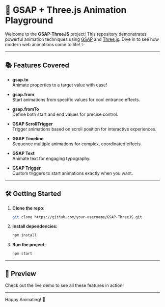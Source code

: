 # 🚀 GSAP + Three.js Animation Playground

Welcome to the **GSAP-ThreeJS** project! This repository demonstrates powerful animation techniques using [GSAP](https://greensock.com/gsap/) and [Three.js](https://threejs.org/). Dive in to see how modern web animations come to life! ✨

---

## 📚 Features Covered

- **gsap.to**  
  Animate properties to a target value with ease!

- **gsap.from**  
  Start animations from specific values for cool entrance effects.

- **gsap.fromTo**  
  Define both start and end values for precise control.

- **GSAP ScrollTrigger**  
  Trigger animations based on scroll position for interactive experiences.

- **GSAP Timeline**  
  Sequence multiple animations for complex, coordinated effects.

- **GSAP Text**  
  Animate text for engaging typography.

- **GSAP Trigger**  
  Custom triggers to start animations exactly when you want.

---

## 🛠️ Getting Started

1. **Clone the repo:**
   ```bash
   git clone https://github.com/your-username/GSAP-ThreeJS.git
   ```
2. **Install dependencies:**
   ```bash
   npm install
   ```
3. **Run the project:**
   ```bash
   npm start
   ```

---

## 🌟 Preview

Check out the live demo to see all these features in action!

---

Happy Animating! 🎉
